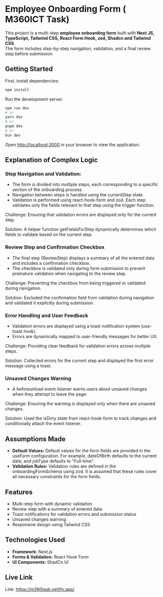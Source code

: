 # Employee Onboarding Form ( M360ICT Task)

This project is a multi-step **employee onboarding form** built with **Next JS, TypeScript, Tailwind CSS, React Form Hook, zod, Shadcn and Tailwind CSS**.  
The form includes step-by-step navigation, validation, and a final review step before submission.  


## Getting Started

First, install dependencies:

```bash
npm install
```

Run the development server:

```bash
npm run dev
# or
yarn dev
# or
pnpm dev
# or
bun dev
```

Open [http://localhost:3000](http://localhost:3000) in your browser to view the application.

## Explanation of Complex Logic

### Step Navigation and Validation:
 - The form is divided into multiple steps, each corresponding to a specific section of the onboarding process.
 - Navigation between steps is handled using the currentStep state.
 - Validation is performed using react-hook-form and zod. Each step validates only the fields relevant to that step using the trigger function.

Challenge: Ensuring that validation errors are displayed only for the current step.

Solution: A helper function getFieldsForStep dynamically determines which fields to validate based on the current step.

### Review Step and Confirmation Checkbox
 - The final step (ReviewStep) displays a summary of all the entered data and includes a confirmation checkbox.
 - The checkbox is validated only during form submission to prevent premature validation when navigating to the review step.

Challenge: Preventing the checkbox from being triggered or validated during navigation.

Solution: Excluded the confirmation field from validation during navigation and validated it explicitly during submission.

### Error Handling and User Feedback
 - Validation errors are displayed using a toast notification system (use-toast hook).
 - Errors are dynamically mapped to user-friendly messages for better UX. 

Challenge: Providing clear feedback for validation errors across multiple steps.

Solution: Collected errors for the current step and displayed the first error message using a toast.

### Unsaved Changes Warning
 - A beforeunload event listener warns users about unsaved changes when they attempt to leave the page. 

Challenge: Ensuring the warning is displayed only when there are unsaved changes.

Solution: Used the isDirty state from react-hook-form to track changes and conditionally attach the event listener.

## Assumptions Made

- **Default Values:** Default values for the form fields are provided in the useForm configuration. For example, dateOfBirth defaults to the current date, and jobType defaults to "Full-time".
- **Validation Rules:** Validation rules are defined in the onboardingFormSchema using zod. It is assumed that these rules cover all necessary constraints for the form fields.

## Features

- Multi-step form with dynamic validation
- Review step with a summary of entered data
- Toast notifications for validation errors and submission status
- Unsaved changes warning
- Responsive design using Tailwind CSS

## Technologies Used

- **Framework:** Next.js
- **Forms & Validation:** React Hook Form
- **UI Components:** ShadCn UI

## Live Link
Link: https://m360task.netlify.app/
